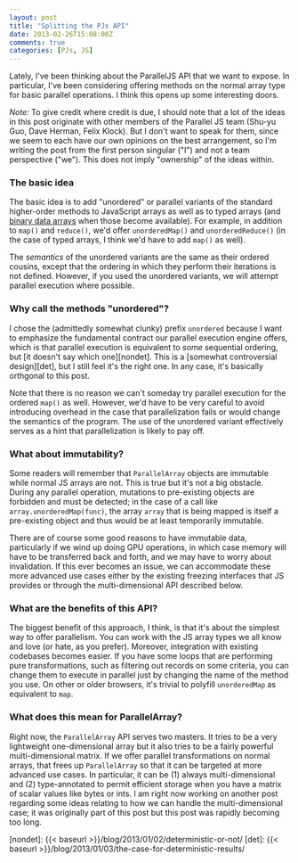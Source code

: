 ```yaml
---
layout: post
title: "Splitting the PJs API"
date: 2013-02-26T15:08:00Z
comments: true
categories: [PJs, JS]
---
```


Lately, I've been thinking about the ParallelJS API that we want to
expose.  In particular, I've been considering offering methods on the
normal array type for basic parallel operations.  I think this opens
up some interesting doors.

*Note:* To give credit where credit is due, I should note that a lot
of the ideas in this post originate with other members of the Parallel
JS team (Shu-yu Guo, Dave Herman, Felix Klock).  But I don't want to
speak for them, since we seem to each have our own opinions on the
best arrangement, so I'm writing the post from the first person
singular ("I") and not a team perspective ("we").  This does not imply
"ownership" of the ideas within.

### The basic idea

The basic idea is to add "unordered" or parallel variants of the
standard higher-order methods to JavaScript arrays as well as to typed
arrays (and [binary data arrays][bd] when those become available).
For example, in addition to `map()` and `reduce()`, we'd offer
`unorderedMap()` and `unorderedReduce()` (in the case of typed arrays,
I think we'd have to add `map()` as well).

The *semantics* of the unordered variants are the same as their
ordered cousins, except that the ordering in which they perform their
iterations is not defined.  However, if you used the unordered
variants, we will attempt parallel execution where possible.

### Why call the methods "unordered"?

I chose the (admittedly somewhat clunky) prefix `unordered` because I
want to emphasize the fundamental contract our parallel execution
engine offers, which is that parallel execution is equivalent to
*some* sequential ordering, but [it doesn't say which one][nondet].
This is a [somewhat controversial design][det], but I still feel it's
the right one.  In any case, it's basically orthgonal to this post.

Note that there is no reason we can't someday try parallel execution
for the ordered `map()` as well.  However, we'd have to be very
careful to avoid introducing overhead in the case that parallelization
fails or would change the semantics of the program.  The use of the
unordered variant effectively serves as a hint that parallelization is
likely to pay off.

### What about immutability?

Some readers will remember that `ParallelArray` objects are immutable
while normal JS arrays are not.  This is true but it's not a big
obstacle.  During any parallel operation, mutations to pre-existing
objects are forbidden and must be detected; in the case of a call like
`array.unorderedMap(func)`, the array `array` that is being mapped is
itself a pre-existing object and thus would be at least temporarily
immutable.

There are of course some good reasons to have immutable data,
particularly if we wind up doing GPU operations, in which case memory
will have to be transferred back and forth, and we may have to worry
about invalidation.  If this ever becomes an issue, we can accommodate
these more advanced use cases either by the existing freezing
interfaces that JS provides or through the multi-dimensional API
described below.

### What are the benefits of this API?

The biggest benefit of this approach, I think, is that it's about the
simplest way to offer parallelism.  You can work with the JS array
types we all know and love (or hate, as you prefer).  Moreover,
integration with existing codebases becomes easier.  If you have some
loops that are performing pure transformations, such as filtering out
records on some criteria, you can change them to execute in parallel
just by changing the name of the method you use.  On other or older
browsers, it's trivial to polyfill `unorderedMap` as equivalent to
`map`.

### What does this mean for ParallelArray?

Right now, the `ParallelArray` API serves two masters.  It tries to be
a very lightweight one-dimensional array but it also tries to be a
fairly powerful multi-dimensional matrix.  If we offer parallel
transformations on normal arrays, that frees up `ParallelArray` so
that it can be targeted at more advanced use cases.  In particular, it
can be (1) always multi-dimensional and (2) type-annotated to permit
efficient storage when you have a matrix of scalar values like bytes
or ints.  I am right now working on another post regarding some ideas
relating to how we can handle the multi-dimensional case; it was
originally part of this post but this post was rapidly becoming too
long.

[bd]: http://wiki.ecmascript.org/doku.php?id=harmony:binary_data
[nondet]: {{< baseurl >}}/blog/2013/01/02/deterministic-or-not/
[det]: {{< baseurl >}}/blog/2013/01/03/the-case-for-deterministic-results/
